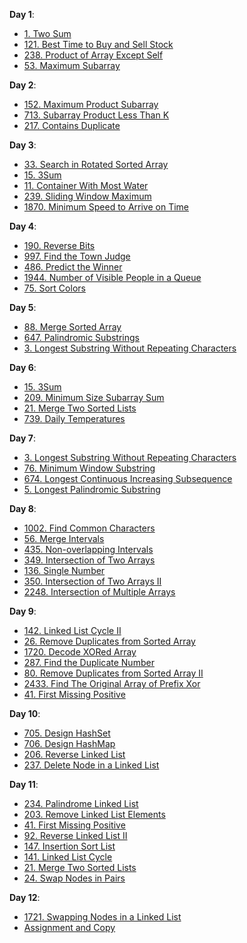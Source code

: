 **Day 1**:
* [1. Two Sum](https://leetcode.com/problems/two-sum/)
* [121. Best Time to Buy and Sell Stock](https://leetcode.com/problems/best-time-to-buy-and-sell-stock/)
* [238. Product of Array Except Self](https://leetcode.com/problems/product-of-array-except-self/)
* [53. Maximum Subarray](https://leetcode.com/problems/maximum-subarray/)

**Day 2**:
* [152. Maximum Product Subarray](https://leetcode.com/problems/maximum-product-subarray/)
* [713. Subarray Product Less Than K](https://leetcode.com/problems/subarray-product-less-than-k/)
* [217. Contains Duplicate](https://leetcode.com/problems/contains-duplicate/)

**Day 3**:
* [33. Search in Rotated Sorted Array](https://leetcode.com/problems/search-in-rotated-sorted-array/)
* [15. 3Sum](https://leetcode.com/problems/3sum/)
* [11. Container With Most Water](https://leetcode.com/problems/container-with-most-water/)
* [239. Sliding Window Maximum](https://leetcode.com/problems/sliding-window-maximum/)
* [1870. Minimum Speed to Arrive on Time](https://leetcode.com/problems/minimum-speed-to-arrive-on-time/)

**Day 4**:
* [190. Reverse Bits](https://leetcode.com/problems/reverse-bits/)
* [997. Find the Town Judge](https://leetcode.com/problems/find-the-town-judge/)
* [486. Predict the Winner](https://leetcode.com/problems/predict-the-winner/)
* [1944. Number of Visible People in a Queue](https://leetcode.com/problems/number-of-visible-people-in-a-queue/)
* [75. Sort Colors](https://leetcode.com/problems/sort-colors/)

**Day 5**:
* [88. Merge Sorted Array](https://leetcode.com/problems/merge-sorted-array/)
* [647. Palindromic Substrings](https://leetcode.com/problems/palindromic-substrings/)
* [3. Longest Substring Without Repeating Characters](https://leetcode.com/problems/longest-substring-without-repeating-characters/)

**Day 6**:
* [15. 3Sum](https://leetcode.com/problems/3sum/)
* [209. Minimum Size Subarray Sum](https://leetcode.com/problems/minimum-size-subarray-sum/)
* [21. Merge Two Sorted Lists](https://leetcode.com/problems/merge-two-sorted-lists/)
* [739. Daily Temperatures](https://leetcode.com/problems/daily-temperatures/)

**Day 7**:
* [3. Longest Substring Without Repeating Characters](https://leetcode.com/problems/longest-substring-without-repeating-characters/)
* [76. Minimum Window Substring](https://leetcode.com/problems/minimum-window-substring/)
* [674. Longest Continuous Increasing Subsequence](https://leetcode.com/problems/longest-continuous-increasing-subsequence/)
* [5. Longest Palindromic Substring](https://leetcode.com/problems/longest-palindromic-substring/)

**Day 8**:
* [1002. Find Common Characters](https://leetcode.com/problems/find-common-characters/)
* [56. Merge Intervals](https://leetcode.com/problems/merge-intervals/)
* [435. Non-overlapping Intervals](https://leetcode.com/problems/non-overlapping-intervals/)
* [349. Intersection of Two Arrays](https://leetcode.com/problems/intersection-of-two-arrays/)
* [136. Single Number](https://leetcode.com/problems/single-number/)
* [350. Intersection of Two Arrays II](https://leetcode.com/problems/intersection-of-two-arrays-ii/)
* [2248. Intersection of Multiple Arrays](https://leetcode.com/problems/intersection-of-multiple-arrays/)

**Day 9**:
* [142. Linked List Cycle II](https://leetcode.com/problems/linked-list-cycle-ii/)
* [26. Remove Duplicates from Sorted Array](https://leetcode.com/problems/remove-duplicates-from-sorted-array/)
* [1720. Decode XORed Array](https://leetcode.com/problems/decode-xored-array/)
* [287. Find the Duplicate Number](https://leetcode.com/problems/find-the-duplicate-number/)
* [80. Remove Duplicates from Sorted Array II](https://leetcode.com/problems/remove-duplicates-from-sorted-array-ii/)
* [2433. Find The Original Array of Prefix Xor](https://leetcode.com/problems/find-the-original-array-of-prefix-xor/)
* [41. First Missing Positive](https://leetcode.com/problems/first-missing-positive/)

**Day 10**:
* [705. Design HashSet](https://leetcode.com/problems/design-hashset/)
* [706. Design HashMap](https://leetcode.com/problems/design-hashmap/)
* [206. Reverse Linked List](https://leetcode.com/problems/reverse-linked-list/)
* [237. Delete Node in a Linked List](https://leetcode.com/problems/delete-node-in-a-linked-list/)

**Day 11**:
* [234. Palindrome Linked List](https://leetcode.com/problems/palindrome-linked-list/)
* [203. Remove Linked List Elements](https://leetcode.com/problems/remove-linked-list-elements/)
* [41. First Missing Positive](https://leetcode.com/problems/first-missing-positive/)
* [92. Reverse Linked List II](https://leetcode.com/problems/reverse-linked-list-ii/)
* [147. Insertion Sort List](https://leetcode.com/problems/insertion-sort-list/)
* [141. Linked List Cycle](https://leetcode.com/problems/linked-list-cycle/)
* [21. Merge Two Sorted Lists](https://leetcode.com/problems/merge-two-sorted-lists/)
* [24. Swap Nodes in Pairs](https://leetcode.com/problems/swap-nodes-in-pairs/)

**Day 12**:
* [1721. Swapping Nodes in a Linked List](https://leetcode.com/problems/swapping-nodes-in-a-linked-list/)
* [Assignment and Copy](https://github.com/Sai-Nandan-Desetti/LeetCode-Journey/blob/main/Day%2012/How%20Python%20handles%20assignments.md)
